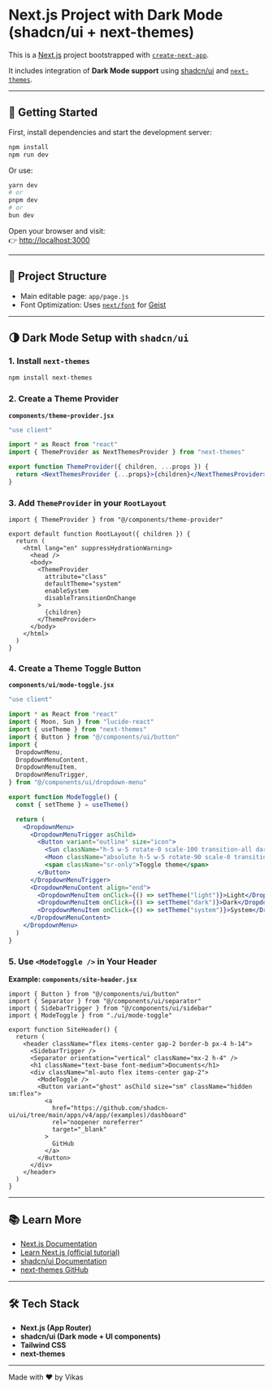
# Next.js Project with Dark Mode (shadcn/ui + next-themes)

This is a [Next.js](https://nextjs.org) project bootstrapped with [`create-next-app`](https://github.com/vercel/next.js/tree/canary/packages/create-next-app).

It includes integration of **Dark Mode support** using [shadcn/ui](https://ui.shadcn.com) and [`next-themes`](https://github.com/pacocoursey/next-themes).

---

## 🚀 Getting Started

First, install dependencies and start the development server:

```bash
npm install
npm run dev
```

Or use:

```bash
yarn dev
# or
pnpm dev
# or
bun dev
```

Open your browser and visit:  
👉 [http://localhost:3000](http://localhost:3000)

---

## 📂 Project Structure

- Main editable page: `app/page.js`
- Font Optimization: Uses [`next/font`](https://nextjs.org/docs/app/building-your-application/optimizing/fonts) for [Geist](https://vercel.com/font)

---

## 🌗 Dark Mode Setup with `shadcn/ui`

### 1. Install `next-themes`
```bash
npm install next-themes
```

### 2. Create a Theme Provider

**`components/theme-provider.jsx`**
```jsx
"use client"

import * as React from "react"
import { ThemeProvider as NextThemesProvider } from "next-themes"

export function ThemeProvider({ children, ...props }) {
  return <NextThemesProvider {...props}>{children}</NextThemesProvider>
}
```

### 3. Add `ThemeProvider` in your `RootLayout`

```tsx
import { ThemeProvider } from "@/components/theme-provider"

export default function RootLayout({ children }) {
  return (
    <html lang="en" suppressHydrationWarning>
      <head />
      <body>
        <ThemeProvider
          attribute="class"
          defaultTheme="system"
          enableSystem
          disableTransitionOnChange
        >
          {children}
        </ThemeProvider>
      </body>
    </html>
  )
}
```

### 4. Create a Theme Toggle Button

**`components/ui/mode-toggle.jsx`**
```jsx
"use client"

import * as React from "react"
import { Moon, Sun } from "lucide-react"
import { useTheme } from "next-themes"
import { Button } from "@/components/ui/button"
import {
  DropdownMenu,
  DropdownMenuContent,
  DropdownMenuItem,
  DropdownMenuTrigger,
} from "@/components/ui/dropdown-menu"

export function ModeToggle() {
  const { setTheme } = useTheme()

  return (
    <DropdownMenu>
      <DropdownMenuTrigger asChild>
        <Button variant="outline" size="icon">
          <Sun className="h-5 w-5 rotate-0 scale-100 transition-all dark:-rotate-90 dark:scale-0" />
          <Moon className="absolute h-5 w-5 rotate-90 scale-0 transition-all dark:rotate-0 dark:scale-100" />
          <span className="sr-only">Toggle theme</span>
        </Button>
      </DropdownMenuTrigger>
      <DropdownMenuContent align="end">
        <DropdownMenuItem onClick={() => setTheme("light")}>Light</DropdownMenuItem>
        <DropdownMenuItem onClick={() => setTheme("dark")}>Dark</DropdownMenuItem>
        <DropdownMenuItem onClick={() => setTheme("system")}>System</DropdownMenuItem>
      </DropdownMenuContent>
    </DropdownMenu>
  )
}
```

### 5. Use `<ModeToggle />` in Your Header

**Example: `components/site-header.jsx`**
```tsx
import { Button } from "@/components/ui/button"
import { Separator } from "@/components/ui/separator"
import { SidebarTrigger } from "@/components/ui/sidebar"
import { ModeToggle } from "./ui/mode-toggle"

export function SiteHeader() {
  return (
    <header className="flex items-center gap-2 border-b px-4 h-14">
      <SidebarTrigger />
      <Separator orientation="vertical" className="mx-2 h-4" />
      <h1 className="text-base font-medium">Documents</h1>
      <div className="ml-auto flex items-center gap-2">
        <ModeToggle />
        <Button variant="ghost" asChild size="sm" className="hidden sm:flex">
          <a
            href="https://github.com/shadcn-ui/ui/tree/main/apps/v4/app/(examples)/dashboard"
            rel="noopener noreferrer"
            target="_blank"
          >
            GitHub
          </a>
        </Button>
      </div>
    </header>
  )
}
```

---

## 📚 Learn More

- [Next.js Documentation](https://nextjs.org/docs)  
- [Learn Next.js (official tutorial)](https://nextjs.org/learn)  
- [shadcn/ui Documentation](https://ui.shadcn.com/docs)  
- [next-themes GitHub](https://github.com/pacocoursey/next-themes)  

---

## 🛠️ Tech Stack

- **Next.js (App Router)**
- **shadcn/ui (Dark mode + UI components)**
- **Tailwind CSS**
- **next-themes**

---

Made with ❤️ by Vikas
